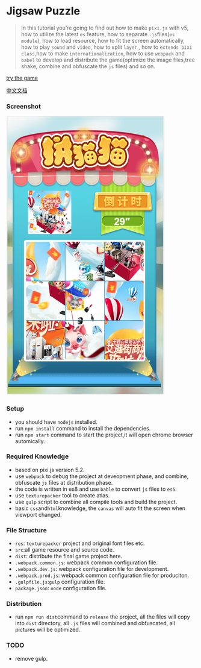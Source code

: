 # Jigsaw Puzzle
>In this tutorial you’re going to find out how to make `pixi.js` with v5, how to utilize the latest `es` feature, how to separate `.js`files(`es module`), how to load resource, how to fit the screen automatically, how to play `sound` and `video`, how to split `layer` , how to `extends pixi class`,how to make `internationalization`, how to use `webpack` and `babel` to develop and distribute the game(optimize the image files,tree shake, combine and obfuscate the `js` files) and so on.

[try the game](http://testactivity.goooku.com/ishop-demo/jigsaw/index.html) 

[中文文档](./doc/README_CN.md)

### Screenshot
![demo](./doc/demo.png)

### Setup
* you should have `nodejs` installed.
* run `npm install` command to install the dependencies.
* run `npm start` command to start the project,it will open chrome browser automically.

### Required Knowledge
* based on pixi.js version 5.2.
* use `webpack` to debug the project at deveopment phase, and combine, obfuscate `js` files at distribution phase.
* the code is written in es8 and use `bable` to convert `js` files to `es5`.
* use `texturepacker` tool to create atlas.
* use `gulp` script to combine all compile tools and build the project.
* basic `css`and`html`knowledge, the `canvas` will auto fit the screen when viewport changed.

### File Structure
* `res`: `texturepacker` project and original font files etc.
* `src`:all game resource and source code.
* `dist`: distribute the final game project here.
* `.webpack.common.js`: webpack common configuration file.
* `.webpack.dev.js`: webpack configuration file for development.
* `.webpack.prod.js`: webpack common configuration file for produciton.
* `.gulpfile.js`:`gulp` configuration file.
* `package.json`: `node` configuration file.


### Distribution
* run `npm run dist`command to `release` the project, all the files will copy into `dist` directory, all `.js` files will combined and obfuscated, all pictures will be optimized.


### TODO
* remove gulp.